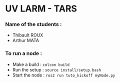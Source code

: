 # UV LARM - TARS
### Name of the students :
- Thibault ROUX
- Arthur MATA

### To run a node :
- Make a build : `colcon build`
- Run the setup : `source install/setup.bash`
- Start the node : `ros2 run tuto_kickoff myNode.py`